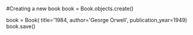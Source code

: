 #Creating  a  new book
book = Book.objects.create()

book = Book( title='1984, author='George Orwell', publication_year=1949)
book.save()